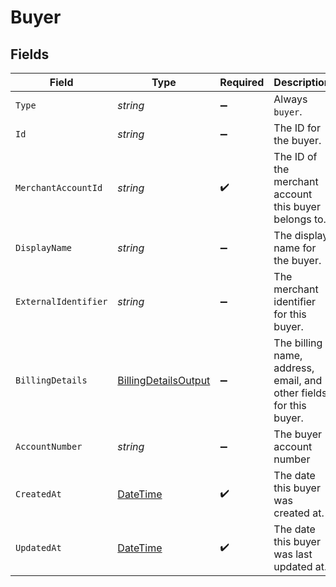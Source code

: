 # Buyer


## Fields

| Field                                                                                 | Type                                                                                  | Required                                                                              | Description                                                                           | Example                                                                               |
| ------------------------------------------------------------------------------------- | ------------------------------------------------------------------------------------- | ------------------------------------------------------------------------------------- | ------------------------------------------------------------------------------------- | ------------------------------------------------------------------------------------- |
| `Type`                                                                                | *string*                                                                              | :heavy_minus_sign:                                                                    | Always `buyer`.                                                                       | buyer                                                                                 |
| `Id`                                                                                  | *string*                                                                              | :heavy_minus_sign:                                                                    | The ID for the buyer.                                                                 | fe26475d-ec3e-4884-9553-f7356683f7f9                                                  |
| `MerchantAccountId`                                                                   | *string*                                                                              | :heavy_check_mark:                                                                    | The ID of the merchant account this buyer belongs to.                                 | default                                                                               |
| `DisplayName`                                                                         | *string*                                                                              | :heavy_minus_sign:                                                                    | The display name for the buyer.                                                       | John Doe                                                                              |
| `ExternalIdentifier`                                                                  | *string*                                                                              | :heavy_minus_sign:                                                                    | The merchant identifier for this buyer.                                               | buyer-12345                                                                           |
| `BillingDetails`                                                                      | [BillingDetailsOutput](../../Models/Components/BillingDetailsOutput.md)               | :heavy_minus_sign:                                                                    | The billing name, address, email, and other fields for this buyer.                    |                                                                                       |
| `AccountNumber`                                                                       | *string*                                                                              | :heavy_minus_sign:                                                                    | The buyer account number                                                              |                                                                                       |
| `CreatedAt`                                                                           | [DateTime](https://learn.microsoft.com/en-us/dotnet/api/system.datetime?view=net-5.0) | :heavy_check_mark:                                                                    | The date this buyer was created at.                                                   | 2013-07-16T19:23:00.000+00:00                                                         |
| `UpdatedAt`                                                                           | [DateTime](https://learn.microsoft.com/en-us/dotnet/api/system.datetime?view=net-5.0) | :heavy_check_mark:                                                                    | The date this buyer was last updated at.                                              | 2013-07-16T19:23:00.000+00:00                                                         |